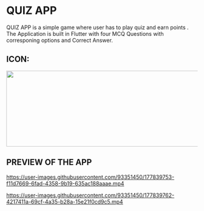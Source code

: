 
# QUIZ APP

QUIZ APP is a simple game where user has to play quiz and earn points .
The Application is built in Flutter with four MCQ Questions with corresponing options and Correct Answer.



## ICON:
<a href="url"><img src="https://user-images.githubusercontent.com/93351450/177839746-c697205f-483f-470d-90f5-eb0e26fd3fc6.jpeg" width="600" height="200"></img></a>

## PREVIEW OF THE APP
https://user-images.githubusercontent.com/93351450/177839753-f11d7669-6fad-4358-9b19-635ac188aaae.mp4


https://user-images.githubusercontent.com/93351450/177839762-4217411a-69cf-4a35-b28a-15e21f0cd9c5.mp4


